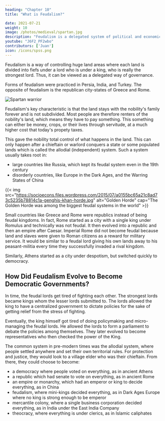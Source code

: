 ```yaml
---
heading: "Chapter 10"
title: "What is Feudalism?"

date: 2021-07-21
weight: 10
image: /photos/medieval/spartan.jpg
description: "Feudalism is a delegated system of political and economic control"
youtube: "J6F2_PF2wbo"
contributors: ['Juan']
icon: /icons/spss.png
---
```



Feudalism is a way of controlling huge land areas where each land is divided into fiefs under a lord who is under a king, who is really the strongest lord. Thus, it can be viewed as a delegated way of governance. 

Forms of feudalism were practiced in Persia, India, and Turkey. The opposite of feudalism is the republican city-states of Greece and Rome. 

![Spartan warrior](/photos/medieval/spartan.jpg)


Feudalism's key characteristic is that the land stays with the nobility's family forever and is not subdivided. Most people are therefore renters of the nobility's land, which means they have to pay something. This something can either be money, crops, or their lives through servitude, at a much higher cost that today's propety taxes.

This gave the nobility total control of what happens in the land. This can only happen after a chieftain or warlord conquers a state or some populated lands which is called the allodial (independent) system. Such a system usually takes root in:
- large countries like Russia, which kept its feudal system even in the 19th century
- disorderly countries, like Europe in the Dark Ages, and the Warring States of China


{{< img src="https://socioecons.files.wordpress.com/2015/07/a0155bc65a21c8ad73c5235b78814c1a-genghis-khan-horde.jpg" alt="Golden Horde" cap="The Golden Horde was among the biggest feudal systems in the world" >}}

Small countries like Greece and Rome were republics instead of being feudal kingdoms. In fact, Rome started as a city with a single king under Romulus and technically was not feudal. It then evolved into a republic and then an empire after Caesar. Imperial Rome did not become feudal because land and slaves were given to Roman citizens as a reward for military service. It would be similar to a feudal lord giving his own lands away to his peasant-militia every time they successfully invaded a rival kingdom.  

Similarly, Athens started as a city under despotism, but switched quickly to democracy. 

<!--  and soldiers who kept their own slaves. Even the Roman slave-owners had rules on what they could do with their slaves. -->


## How Did Feudalism Evolve to Become Democratic Governments?

In time, the feudal lords get tired of fighting each other. The strongest lords became kings whom the lesser lords submitted to. The lords allowed the king to have a centralized government to dictate policies for the sake of getting relief from the stress of fighting.

Eventually, the king himself got tired of doing policymaking and micro-managing the feudal lords. He allowed the lords to form a parliament to debate the policies among themselves. They later evolved to become representatives who then checked the power of the King. 

The common system in pre-modern times was the allodial system, where people settled anywhere and set their own territorial rules. For protection and justice, they would look to a village elder who was their chieftain. From there, they could choose to become:

- a democracy where people voted on everything, as in ancient Athens
- a republic which had senate to vote on everything, as in ancient Rome
- an empire or monarchy, which had an emperor or king to decide everything, as in China
- feudalism, where mini-kings decided everything, as in Dark Ages Europe where no king is strong enough to be emperor
- mercantile colony, where a single business corporation decided everything, as in India under the East India Company
- theocracy, where everything is under clerics, as in Islamic caliphates

